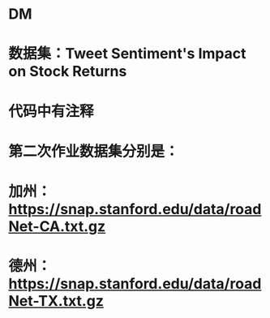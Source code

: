 # DM
# 数据集：Tweet Sentiment's Impact on Stock Returns
# 代码中有注释
# 第二次作业数据集分别是：
# 加州：https://snap.stanford.edu/data/roadNet-CA.txt.gz
# 德州：https://snap.stanford.edu/data/roadNet-TX.txt.gz
